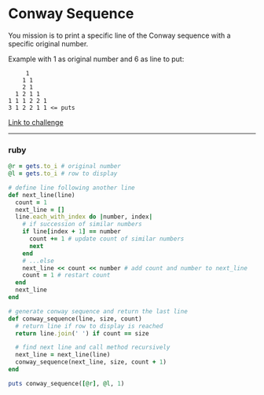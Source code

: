 # Conway Sequence

You mission is to print a specific line of the Conway sequence with a specific original number.

Example with 1 as original number and 6 as line to put:

```
     1
    1 1
    2 1
  1 2 1 1
1 1 1 2 2 1
3 1 2 2 1 1 <= puts
```

[Link to challenge](https://www.codingame.com/ide/puzzle/conway-sequence)

---

### ruby

```ruby
@r = gets.to_i # original number
@l = gets.to_i # row to display

# define line following another line
def next_line(line)
  count = 1
  next_line = []
  line.each_with_index do |number, index|
    # if succession of similar numbers
    if line[index + 1] == number
      count += 1 # update count of similar numbers
      next
    end
    # ...else
    next_line << count << number # add count and number to next_line
    count = 1 # restart count
  end
  next_line
end

# generate conway sequence and return the last line
def conway_sequence(line, size, count)
  # return line if row to display is reached
  return line.join(' ') if count == size

  # find next line and call method recursively
  next_line = next_line(line)
  conway_sequence(next_line, size, count + 1)
end

puts conway_sequence([@r], @l, 1)
```
